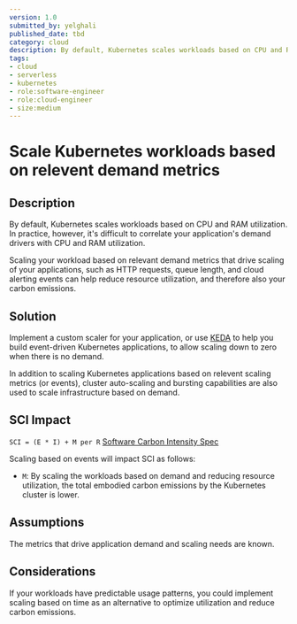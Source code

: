 ```yaml
---
version: 1.0
submitted_by: yelghali
published_date: tbd
category: cloud
description: By default, Kubernetes scales workloads based on CPU and RAM utilization. In practice, however, it's difficult to correlate your application's demand drivers with CPU and RAM utilization. Scaling your workload based on relevant demand metrics that drive scaling of your applications, such as HTTP requests, queue length, and cloud alerting events can help reduce resource utilization, and therefore also your carbon emissions.
tags: 
- cloud
- serverless
- kubernetes
- role:software-engineer
- role:cloud-engineer
- size:medium
---
```


# Scale Kubernetes workloads based on relevent demand metrics

## Description
By default, Kubernetes scales workloads based on CPU and RAM utilization. In practice, however, it's difficult to correlate your application's demand drivers with CPU and RAM utilization.

Scaling your workload based on relevant demand metrics that drive scaling of your applications, such as HTTP requests, queue length, and cloud alerting events can help reduce resource utilization, and therefore also your carbon emissions.

## Solution

Implement a custom scaler for your application, or use [KEDA](https://keda.sh) to help you build event-driven Kubernetes applications, to allow scaling down to zero when there is no demand.

In addition to scaling Kubernetes applications based on relevent scaling metrics (or events), cluster auto-scaling and bursting capabilities are also used to scale infrastructure based on demand.

## SCI Impact
`SCI = (E * I) + M per R`
[Software Carbon Intensity Spec](https://grnsft.org/sci)

Scaling based on events will impact SCI as follows:

- `M`: By scaling the workloads based on demand and reducing resource utilization, the total embodied carbon emissions by the Kubernetes cluster is lower.

## Assumptions

The metrics that drive application demand and scaling needs are known.

## Considerations
If your workloads have predictable usage patterns, you could implement scaling based on time as an alternative to optimize utilization and reduce carbon emissions.
